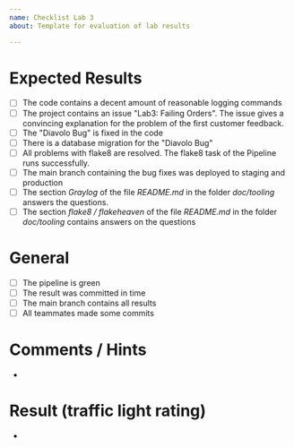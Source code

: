 ```yaml
---
name: Checklist Lab 3
about: Template for evaluation of lab results

---
```


# Expected Results
- [ ] The code contains a decent amount of reasonable logging commands
- [ ] The project contains an issue "Lab3: Failing Orders". The issue gives a convincing explanation for the problem of the first customer feedback.
- [ ] The "Diavolo Bug" is fixed in the code
- [ ] There is a database migration for the "Diavolo Bug" 
- [ ] All problems with flake8 are resolved. The flake8 task of the Pipeline runs successfully.
- [ ] The main branch containing the bug fixes was deployed to staging and production
- [ ] The section _Graylog_ of the file _README.md_ in the folder _doc/tooling_ answers the questions. 
- [ ] The section _flake8 / flakeheaven_ of the file _README.md_ in the folder _doc/tooling_ contains answers on the questions 

# General
- [ ] The pipeline is green
- [ ] The result was committed in time
- [ ] The main branch contains all results 
- [ ] All teammates made some commits 

# Comments / Hints
- 

# Result (traffic light rating)
- 
